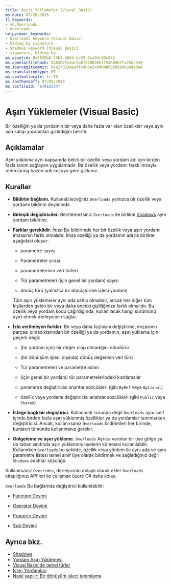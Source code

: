 ```yaml
---
title: Aşırı Yüklemeler (Visual Basic)
ms.date: 07/20/2015
f1_keywords:
- vb.Overloads
- Overloads
helpviewer_keywords:
- Overloads keyword [Visual Basic]
- hiding by signature
- Shadows keyword [Visual Basic]
- signature, hiding by
ms.assetid: 0c6820b8-25b2-4664-bc59-5ca93c99c042
ms.openlocfilehash: 838207fe3ac5b8f57d030617546b9b7fa25dc939
ms.sourcegitcommit: d6e27023aeaffc4b5a3cb4b88685018d6284ada4
ms.translationtype: MT
ms.contentlocale: tr-TR
ms.lasthandoff: 07/09/2019
ms.locfileid: "67663534"
---
```

# <a name="overloads-visual-basic"></a>Aşırı Yüklemeler (Visual Basic)

Bir özelliğin ya da yordamın bir veya daha fazla var olan özellikler veya aynı ada sahip yordamları gizlediğini belirtir.

## <a name="remarks"></a>Açıklamalar

*Aşırı yükleme* aynı kapsamda belirli bir özellik veya yordam adı için birden fazla tanım sağlayan uygulamadır. Bir özellik veya yordamı farklı imzayla redeclaring bazen adlı *imzaya göre gizleme*.

## <a name="rules"></a>Kurallar

- **Bildirim bağlamı.** Kullanabileceğiniz `Overloads` yalnızca bir özellik veya yordamı bildirim deyiminde.

- **Birleşik değiştiriciler.** Belirtemezsiniz `Overloads` ile birlikte [Shadows](../../../visual-basic/language-reference/modifiers/shadows.md) aynı yordam bildirimi.

- **Farklar gereklidir.** *İmza* Bu bildirimde her bir özellik veya aşırı yordamı imzasının farklı olmalıdır. İmza özelliği ya da yordamın adı ile birlikte aşağıdaki oluşur:

  - parametre sayısı

  - Parametreler sırası

  - parametrelerinin veri türleri

  - Tür parametreleri (için genel bir yordam) sayısı

  - dönüş türü (yalnızca bir dönüştürme işleci yordam)

  Tüm aşırı yüklemeler aynı ada sahip olmalıdır, ancak her diğer tüm kişilerden gelen bir veya daha önceki gizliliğinize farklı olmalıdır. Bu özellik veya yordam kodu çağırdığında, kullanılacak hangi sürümünü ayırt etmek derleyicinin sağlar.

- **İzin verilmeyen farklar.** Bir veya daha fazlasını değiştirme, imzasının parçası olmadıklarından bir özelliği ya da yordamın, aşırı yükleme için geçerli değil:

  - (bir yordam için) bir değer olup olmadığını döndürür

  - (bir dönüşüm işleci dışında) dönüş değerinin veri türü

  - Tür parametreleri ve parametre adları

  - (için genel bir yordam) tür parametrelerindeki kısıtlamalar

  - parametre değiştiricisi anahtar sözcükleri (gibi `ByRef` veya `Optional`)

  - özellik veya yordamı değiştiricisi anahtar sözcükleri (gibi `Public` veya `Shared`)

- **İsteğe bağlı bir değiştirici.** Kullanmak zorunda değil `Overloads` aynı sınıf içinde birden fazla aşırı yüklenmiş özellikler ya da yordamlar tanımlarken değiştiricisi. Ancak, kullanırsanız `Overloads` bildirimleri her birinde, bunların tümünde kullanmanız gerekir.

- **Gölgeleme ve aşırı yükleme.** `Overloads` Ayrıca varolan bir üye gölge ya da taban sınıfında aşırı yüklenmiş üyelerin kümesini kullanılabilir. Kullanırken `Overloads` bu şekilde, özellik veya yöntem ile aynı ada ve aynı parametre listesi temel sınıf üye olarak bildirmek ve sağladığınız değil `Shadows` anahtar sözcüğü.

Kullanırsanız `Overrides`, derleyicinin dolaylı olarak ekler `Overloads` kitaplığınızı API'leri ile çalışmak üzere C# daha kolay.

`Overloads` Bu bağlamda değiştirici kullanılabilir:

- [Function Deyimi](../../../visual-basic/language-reference/statements/function-statement.md)

- [Operator Deyimi](../../../visual-basic/language-reference/statements/operator-statement.md)

- [Property Deyimi](../../../visual-basic/language-reference/statements/property-statement.md)

- [Sub Deyimi](../../../visual-basic/language-reference/statements/sub-statement.md)

## <a name="see-also"></a>Ayrıca bkz.

- [Shadows](../../../visual-basic/language-reference/modifiers/shadows.md)
- [Yordam Aşırı Yüklemesi](../../../visual-basic/programming-guide/language-features/procedures/procedure-overloading.md)
- [Visual Basic'de genel türler](../../../visual-basic/programming-guide/language-features/data-types/generic-types.md)
- [İşleç Yordamları](../../../visual-basic/programming-guide/language-features/procedures/operator-procedures.md)
- [Nasıl yapılır: Bir dönüşüm işleci tanımlama](../../../visual-basic/programming-guide/language-features/procedures/how-to-define-a-conversion-operator.md)
